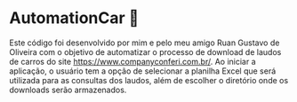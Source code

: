 # AutomationCar :car:

Este código foi desenvolvido por mim e pelo meu amigo Ruan Gustavo de Oliveira com o objetivo de automatizar o processo de download de laudos de carros do site https://www.companyconferi.com.br/. Ao iniciar a aplicação, o usuário tem a opção de selecionar a planilha Excel que será utilizada para as consultas dos laudos, além de escolher o diretório onde os downloads serão armazenados.
